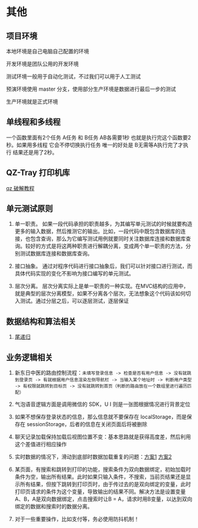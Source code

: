 # 其他

## 项目环境

本地环境是自己电脑自己配置的环境

开发环境是团队公用的开发环境

测试环境一般用于自动化测试，不过我们可以用于人工测试

预演环境使用 master 分支，使用部分生产环境是数据进行最后一步的测试

生产环境就是正式环境

## 单线程和多线程

一个函数里面有2个任务 A任务 和 B任务  AB各需要1秒 也就是执行完这个函数要2秒。如果用多线程 它会不停切换执行任务 唯一的好处是 B无需等A执行完了才执行 结果还是用了2秒。

## QZ-Tray 打印机库

[qz 破解教程](https://medium.com/@buddhiv/how-to-directly-print-from-your-browser-using-qz-tray-6c86ccd7b3f9)

## 单元测试原则

1. 单一职责。 如果一段代码承担的职责越多，为其编写单元测试的时候就要构造更多的输入数据，然后推测它的输出。比如，一段代码中既包含数据库的连接，也包含查询，那么为它编写测试用例就要同时关注数据库连接和数据库查询。较好的方式是将这两种职责进行解耦分离，变成两个单一职责的方法，分别测试数据库连接和数据库查询。

2. 接口抽象。 通过对程序代码进行接口抽象后，我们可以针对接口进行测试，而具体代码实现的变化不影响为接口编写的单元测试。

3. 层次分离。 层次分离实际上是单一职责的一种实现。在MVC结构的应用中，就是典型的层次分离模型，如果不分离各个层次，无法想象这个代码该如何切入测试。通过分层之后，可以逐层测试，逐层保证

## 数据结构和算法相关

1. [尾递归](http://www.ruanyifeng.com/blog/2015/04/tail-call.html)

## 业务逻辑相关

1. 新东日中医的路由控制流程：`未填写登录信息 -> 检查是否有用户信息 -> 没有就跳到登录页 -> 有就根据用户信息渲染左侧导航栏 -> 当输入某个地址时 -> 判断用户类型 -> 有权限就跳转到目标页 -> 没有就跳转到首页（判断的路由放在一个数组里进行遍历匹配）`

2. 气泡语音逻辑方面是调用微信的 SDK，U I 则是一张图根据情况进行背景定位

3. 如果不想保存登录状态的信息，那么信息就不要保存在 localStorage，而是保存在 sessionStorage，后者的信息在关闭页面后将被删除

4. 聊天记录加载保持加载后视图位置不变：基本思路就是获得高度差，然后利用这个差值进行相应操作

5. 实时数据的情况下，滑动到底部时数据加载重复的问题：[方案1](https://segmentfault.com/q/1010000007247723) [方案2](https://segmentfault.com/q/1010000002654914)

6. 某页面，有搜索和跳转到打印的功能，搜索条件为双向数据绑定，初始加载时条件为空，输出所有结果。此时如果只输入条件，不搜索，当前页结果还是显示所有结果，但按下跳转到打印页时，由于传过去的是双向绑定的变量，此时打印页请求的条件为这个变量，导致输出的结果不同。解决方法是设置变量A、B，A是双向数据绑定，点击搜索时让B = A，请求时用B变量，以达到双向绑定的数据和搜索时的数据分离。

7. 对于一些重要操作，比如支付等，务必使用防抖机制！